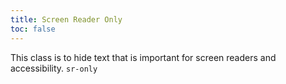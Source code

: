 ```yaml
---
title: Screen Reader Only
toc: false
---
```


This class is to hide text that is important for screen readers and accessibility.
`sr-only`
